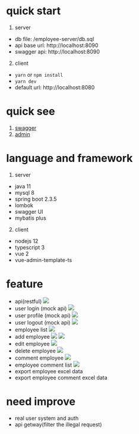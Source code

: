 # quick start
1. server
- db file: /employee-server/db.sql
- api base url: http://localhost:8090
- swagger api: http://localhost:8090

2. client
- `yarn` or `npm install`
- `yarn dev`
- default url: http://localhost:8080

# quick see
1. [swagger](http://106.15.188.160:8090/)
2. [admin](https://epic-heyrovsky-7f38e4.netlify.app/)

# language and framework
1. server
- java 11
- mysql 8
- spring boot 2.3.5
- lombok 
- swagger UI
- mybatis plus

2. client
- nodejs 12
- typescript 3
- vue 2
- vue-admin-template-ts

# feature
- api(restful)
![](/screenshots/api.jpg)
- user login (mock api)
![](/screenshots/login.jpg)
- user profile (mock api)
![](/screenshots/user_profile.jpg)
- user logout (mock api)
![](/screenshots/logout.jpg)
- employee list
![](/screenshots/employee_list.jpg)
- add employee
![](/screenshots/add_employee.jpg)
![](/screenshots/add_employee_success.jpg)
- edit employee
![](/screenshots/edit_employee.jpg)
- delete employee
![](/screenshots/delete_employee_confirm.jpg)
- comment employee
![](/screenshots/comment_employee.jpg)
- employee comment list
![](/screenshots/edit_employee.jpg)
- export employee excel data
- export employee comment excel data

# need improve
- real user system and auth
- api getway(filter the illegal request)